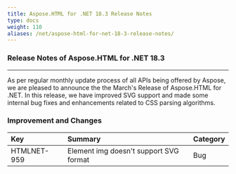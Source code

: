 ```yaml
---
title: Aspose.HTML for .NET 18.3 Release Notes
type: docs
weight: 110
aliases: /net/aspose-html-for-net-18-3-release-notes/
---
```


### **Release Notes of Aspose.HTML for .NET 18.3**
-----
As per regular monthly update process of all APIs being offered by Aspose, we are pleased to announce the the March's Release of Aspose.HTML for .NET. In this release, we have improved SVG support and made some internal bug fixes and enhancements related to CSS parsing algorithms.
### **Improvement and Changes**

|**Key**|**Summary**|**Category**|
| :- | :- | :- |
|HTMLNET-959|Element img doesn't support SVG format|Bug|

